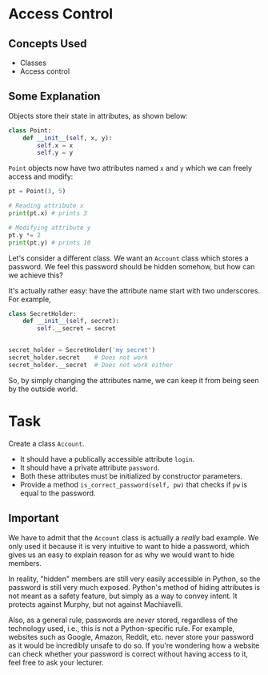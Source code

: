 # Access Control

## Concepts Used

* Classes
* Access control

## Some Explanation

Objects store their state in attributes, as shown below:

```python
class Point:
    def __init__(self, x, y):
        self.x = x
        self.y = y
```

`Point` objects now have two attributes named `x` and `y` which we can freely access and modify:

```python
pt = Point(3, 5)

# Reading attribute x
print(pt.x) # prints 3

# Modifying attribute y
pt.y *= 2
print(pt.y) # prints 10
```

Let's consider a different class. We want an `Account` class which stores a password.
We feel this password should be hidden somehow, but how can we achieve this?

It's actually rather easy: have the attribute name start with two underscores.
For example,

```python
class SecretHolder:
    def __init__(self, secret):
        self.__secret = secret


secret_holder = SecretHolder('my secret')
secret_holder.secret    # Does not work
secret_holder.__secret  # Does not work either
```

So, by simply changing the attributes name, we can keep it from being seen by the outside world.

# Task

Create a class `Account`.

* It should have a publically accessible attribute `login`.
* It should have a private attribute `password`.
* Both these attributes must be initialized by constructor parameters.
* Provide a method `is_correct_password(self, pw)` that checks if `pw` is equal to the password.

## Important

We have to admit that the `Account` class is actually a _really_ bad example.
We only used it because it is very intuitive to want to hide a password, which gives us an easy to explain reason for as why we would want to hide members.

In reality, "hidden" members are still very easily accessible in Python, so the password is still very much exposed.
Python's method of hiding attributes is not meant as a safety feature, but simply as a way to convey intent.
It protects against Murphy, but not against Machiavelli.

Also, as a general rule, passwords are *never* stored, regardless of the technology used, i.e., this is not a Python-specific rule.
For example, websites such as Google, Amazon, Reddit, etc. never store your password as it would be incredibly unsafe to do so.
If you're wondering how a website can check whether your password is correct without having access to it, feel free to ask your lecturer.
